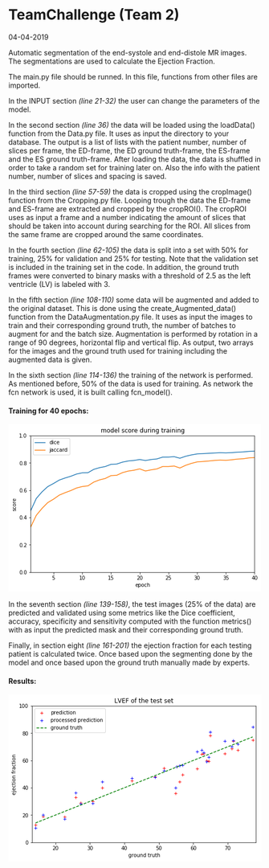 # TeamChallenge (Team 2)

04-04-2019

Automatic segmentation of the end-systole and end-distole MR images. The 
segmentations are used to calculate the Ejection Fraction.

The main.py file should be runned. In this file, functions from other files are 
imported. 

In the INPUT section *(line 21-32)* the user can change the parameters of the model.

In the second section *(line 36)* the data will be loaded using the loadData() 
function from the Data.py file. It uses as input the directory to your database. 
The output is a list of lists with the patient number, number of slices per frame, 
the ED-frame, the ED ground truth-frame, the ES-frame and the ES ground truth-frame.
After loading the data, the data is shuffled in order to take a random set for 
training later on. Also the info with the patient number, number of slices and 
spacing is saved.

In the third section *(line 57-59)* the data is cropped using the cropImage() function 
from the Cropping.py file. Looping trough the data the ED-frame and ES-frame are 
extracted and cropped by the cropROI(). The cropROI uses as input a frame and a 
number indicating the amount of slices that should be taken into account during 
searching for the ROI. All slices from the same frame are cropped around the 
same coordinates.

In the fourth section *(line 62-105)* the data is split into a set with 50% for 
training, 25% for validation and 25% for testing. Note that the validation set
is included in the training set in the code. In addition, the ground truth frames
were converted to binary masks with a threshold of 2.5 as the left ventricle (LV)
is labeled with 3. 

In the fifth section *(line 108-110)* some data will be augmented and added to the 
original dataset. This is done using the create_Augmented_data() function from the 
DataAugmentation.py file. It uses as input the images to train and their corresponding
ground truth, the number of batches to augment for and the batch size. Augmentation 
is performed by rotation in a range of 90 degrees, horizontal flip and vertical
flip. As output, two arrays for the images and the ground truth used for 
training including the augmented data is given.

In the sixth section *(line 114-136)* the training of the network is performed. As 
mentioned before, 50% of the data is used for training. As network 
the fcn network is used, it is built calling fcn_model(). 

#### Training for 40 epochs:
!['Results of training'](figures/model_scores.png)

In the seventh section *(line 139-158)*, the test images (25% of the data) are predicted and
validated using some metrics like the Dice coefficient, accuracy, specificity and
sensitivity computed with the function metrics() with as input the predicted mask 
and their corresponding ground truth. 

Finally, in section eight *(line 161-201)* the ejection fraction for each testing
patient is calculated twice. Once based upon the segmenting done by the model 
and once based upon the ground truth manually made by experts.

#### Results:
!['Results of testing (LVEF)'](figures/ef_test.png)
